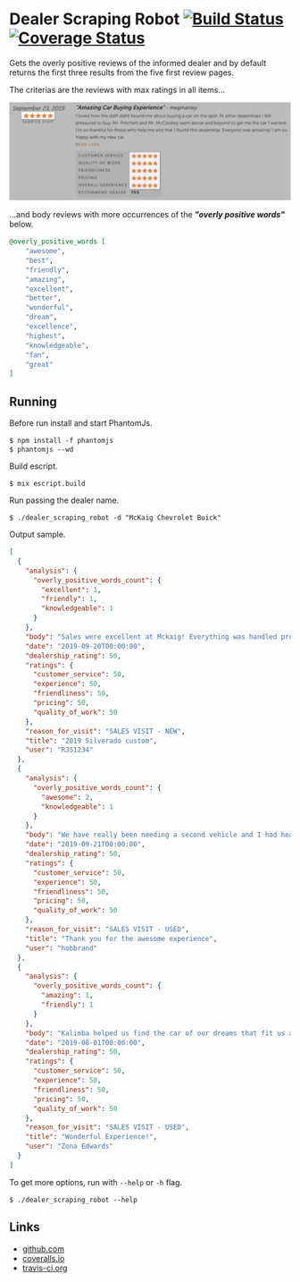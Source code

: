 # Dealer Scraping Robot  [![Build Status](https://api.travis-ci.org/rzcastilho/dealer_scraping_robot.svg?branch=master "Build Status")](http://travis-ci.org/rzcastilho/dealer_scraping_robot) [![Coverage Status](https://coveralls.io/repos/github/rzcastilho/dealer_scraping_robot/badge.svg?branch=master)](https://coveralls.io/github/rzcastilho/dealer_scraping_robot?branch=master)

Gets the overly positive reviews of the informed dealer and by default returns the first three results from the five first review pages.

The criterias are the reviews with max ratings in all items...

![Max Ratings](images/max_ratings.png)

...and body reviews with more occurrences of the ***"overly positive words"*** below.

```elixir
@overly_positive_words [
    "awesome",
    "best",
    "friendly",
    "amazing",
    "excellent",
    "better",
    "wonderful",
    "dream",
    "excellence",
    "highest",
    "knowledgeable",
    "fan",
    "great"
]
```

## Running

Before run install and start PhantomJs.

```shell script
$ npm install -f phantomjs
$ phantomjs --wd
```

Build escript.

```shell script
$ mix escript.build
```

Run passing the dealer name.

```shell script
$ ./dealer_scraping_robot -d "McKaig Chevrolet Buick"
```

Output sample.

```json
[
  {
    "analysis": {
      "overly_positive_words_count": {
        "excellent": 1,
        "friendly": 1,
        "knowledgeable": 1
      }
    },
    "body": "Sales were excellent at Mckaig! Everything was handled professionally and the whole process went very easy and quick. Sales staff was very friendly and knowledgeable about the truck I purchased.",
    "date": "2019-09-20T00:00:00",
    "dealership_rating": 50,
    "ratings": {
      "customer_service": 50,
      "experience": 50,
      "friendliness": 50,
      "pricing": 50,
      "quality_of_work": 50
    },
    "reason_for_visit": "SALES VISIT - NEW",
    "title": "2019 Silverado custom",
    "user": "RJS1234"
  },
  {
    "analysis": {
      "overly_positive_words_count": {
        "awesome": 2,
        "knowledgeable": 1
      }
    },
    "body": "We have really been needing a second vehicle and I had heard several of the McKaig advertisements on the radio but we hadn't really started looking yet. Then, our cousin had some car trouble and while we were at her house, she said she was going to get another car because of all the problems. I mentioned the dealership to her and she googled them reading the reviews. The next week, she bought a car from McKaig and she explained her awesome experience so I talked to my husband and we decided to go look on Saturday. We live in Hallsville and drove to Gladwater to look at vehicles. Tim Pritchett was the first person to greet us after we looked at the vehicles. He was very helpful, he listened, and proceeded to work with us to find a vehicle we liked and could afford. It was very refreshing that no one tried to pressure you and be pushy. Tim worked diligently with Jeriamy Schumacher to ensure we would get approved even though it was close to closing time. We appreciated that it didn't matter that it was after closing and they were still helping us without rushing us. We left Saturday night with a 2018 Doge Ram 1500. On Monday, we came back to finalize the deal. We worked with Freddie Tomlinson to sign all the paperwork. Freddie was very knowledgeable and explained everything so that we could understand and make the appropriate decisions. This has quite simply been the vehicle buying experience either of us has had and it is also the newest vehicle we have owned. We will definitely be buying from McKaig again in the future. I even passed along Tim's business card to a co-worker and told her about our awesome experience since she is now actively looking.",
    "date": "2019-09-21T00:00:00",
    "dealership_rating": 50,
    "ratings": {
      "customer_service": 50,
      "experience": 50,
      "friendliness": 50,
      "pricing": 50,
      "quality_of_work": 50
    },
    "reason_for_visit": "SALES VISIT - USED",
    "title": "Thank you for the awesome experience",
    "user": "hobbrand"
  },
  {
    "analysis": {
      "overly_positive_words_count": {
        "amazing": 1,
        "friendly": 1
      }
    },
    "body": "Kalimba helped us find the car of our dreams that fit us and our 5 kids. Great service, amazing experience, and very friendly employees made it a very easy process.",
    "date": "2019-08-01T00:00:00",
    "dealership_rating": 50,
    "ratings": {
      "customer_service": 50,
      "experience": 50,
      "friendliness": 50,
      "pricing": 50,
      "quality_of_work": 50
    },
    "reason_for_visit": "SALES VISIT - USED",
    "title": "Wonderful Experience!",
    "user": "Zona Edwards"
  }
]
```

To get more options, run with `--help` or `-h` flag.

```shell script
$ ./dealer_scraping_robot --help
```

## Links

  * [github.com](https://github.com/rzcastilho/dealer_scraping_robot)
  * [coveralls.io](https://coveralls.io/github/rzcastilho/dealer_scraping_robot)
  * [travis-ci.org](https://travis-ci.org/rzcastilho/dealer_scraping_robot)

